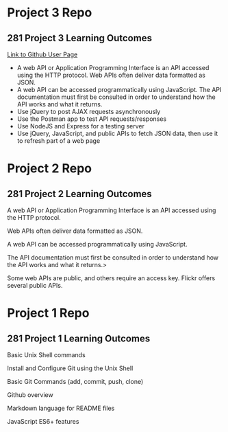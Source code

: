 # Project 3 Repo

## 281 Project 3 Learning Outcomes

[Link to Github User Page](https://john-sandilands1.github.io/)

- A web API or Application Programming Interface is an API accessed using the HTTP protocol. Web APIs often deliver data formatted as JSON.
- A web API can be accessed programmatically using JavaScript. The API documentation must first be consulted in order to understand how the API works and what it returns.
- Use jQuery to post AJAX requests asynchronously
- Use the Postman app to test API requests/responses
- Use NodeJS and Express for a testing server
- Use jQuery, JavaScript, and public APIs to fetch JSON data, then use it to refresh part of a web page

# Project 2 Repo

<h2> 281 Project 2 Learning Outcomes</h2>
<p>A web API or Application Programming Interface is an API accessed using the HTTP protocol.
<p>Web APIs often deliver data formatted as JSON.<p>A web API can be accessed programmatically using JavaScript. <p>The API documentation must first be consulted in order to understand how the API works and what it returns.><p>Some web APIs are public, and others require an access key. Flickr offers several public APIs.

# Project 1 Repo

## 281 Project 1 Learning Outcomes

<p> Basic Unix Shell commands
<p> Install and Configure Git using the Unix Shell
<p> Basic Git Commands (add, commit, push, clone)
<p> Github overview
<p> Markdown language for README files
<p> JavaScript ES6+ features
